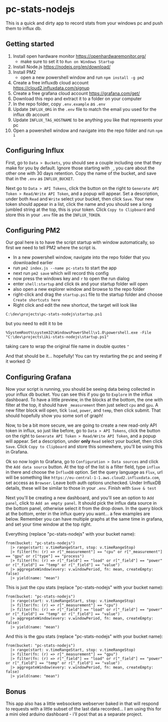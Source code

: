# pc-stats-nodejs

This is a quick and dirty app to record stats from your windows pc and push them to influx db.

## Getting started

1. Install open hardware monitor https://openhardwaremonitor.org/
   - make sure to set it to `Run on Windows Startup`
2. Install Node.js https://nodejs.org/en/download/
3. Install PM2
   - open a new powershell window and run `npm install -g pm2`
4. Create a free influxdb cloud account https://cloud2.influxdata.com/signup
5. Create a free grafana cloud account https://grafana.com/get/
6. Download this repo and extract it to a folder on your computer
7. In the repo folder, copy `.env.example` as `.env`
8. Update `INFLUX_ORG` in the `.env` file to match the email you used for the influx db account
9. Update `INFLUX_TAG_HOSTNAME` to be anything you like that represents your pc
10. Open a powershell window and navigate into the repo folder and run `npm i`

## Configuring Influx

First, go to `Data > Buckets`, you should see a couple including one that they make for you by default. Ignore those starting with `_`, you care about the other one with 30 days retention. Copy the name of the bucket, and save that in the `.env` as `INFLUX_BUCKET`.

Next go to `Data > API Tokens`, click the button on the right to `Generate API Token > Read/Write API Token`, and a popup will appear. Set a description, under both `Read` and `Write` select your bucket, then click `Save`. Your new token should appear in a list, click the name and you should see a long jumbled string at the top, this is your token. Click `Copy to Clipboard` and store this in your `.env` file as the `INFLUX_TOKEN`.

## Configuring PM2

Our goal here is to have the script startup with window automatically, so first we need to tell PM2 where the script is.

- In a new powershell window, navigate into the repo folder that you downloaded earlier
- run `pm2 index.js --name pc-stats` to start the app
- next run `pm2 save` which will record this config
- now press the windows key and `r` to open the run dialog
- enter `shell:startup` and click `Ok` and your startup folder will open
- also open a new explorer window and browse to the repo folder
- right-click and drag the `startup.ps1` file to the startup folder and choose `Create shortcuts here`
- Right click and edit the new shortcut, the target will look like 
```
C:\dev\projects\pc-stats-nodejs\startup.ps1
```
but you need to edit it to be 
```
%SystemRoot%\system32\WindowsPowerShell\v1.0\powershell.exe -File "C:\dev\projects\iki-stats-nodejs\startup.ps1"
```
taking care to wrap the original file name in double quotes `"`

And that should be it... hopefully! You can try restarting the pc and seeing if it worked :D

## Configuring Grafana

Now your script is running, you should be seeing data being collected in your influx db bucket. You can see this if you go to `Explore` in the influx dashboard. To have a little preview, in the blocks at the bottom, the one with filter at the top, it should have `_measurement` then just select `cpu` and `gpu`. A new filter block will open, tick `load`, `power`, and `temp`, then click submit. That should hopefully show you some sort of graph!

Now, to be a bit more secure, we are going to create a new read-only API token in influx, so just like before, go to `Data > API Tokens`, click the button on the right to `Generate API Token > Read/Write API Token`, and a popup will appear. Set a description, under **only** `Read` select your bucket, then click `Save`. Click `Copy to Clipboard` and store this somewhere, you'll be using this in Grafana.

Ok so now login to Grafana, go to `Configuration > Data sources` and click the `Add data source` button. At the top of the list is a filter field, type `influx` in there and choose the `InfluxDB` option. Set the query language as `Flux`, url will be something like `https://eu-central-1-1.aws.cloud2.influxdata.com`, set access as `Browser`. Leave both auth options unchecked. Under InfluxDB details, these will be similar to those in your `.env`. Finish with `Save & test`

Next you'll be creating a new dashboard, and you'll see an option to `Add panel`, click to `Add an empty panel`. It should pick the influx data source in the bottom panel, otherwise select it from the drop down. In the query block at the bottom, enter in the influx query you want... a few examples are below. Remember you can have multiple graphs at the same time in grafana, and set your time window at the top right. 

Everything (replace "pc-stats-nodejs" with your bucket name):

```
from(bucket: "pc-stats-nodejs")
  |> range(start: v.timeRangeStart, stop: v.timeRangeStop)
  |> filter(fn: (r) => r["_measurement"] == "cpu" or r["_measurement"] == "gpu" or r["type"] == "process")
  |> filter(fn: (r) => r["_field"] == "load" or r["_field"] == "power" or r["_field"] == "temp" or r["_field"] == "value")
  |> aggregateWindow(every: v.windowPeriod, fn: mean, createEmpty: false)
  |> yield(name: "mean")
```

This is just the cpu stats (replace "pc-stats-nodejs" with your bucket name):

```
from(bucket: "pc-stats-nodejs")
  |> range(start: v.timeRangeStart, stop: v.timeRangeStop)
  |> filter(fn: (r) => r["_measurement"] == "cpu")
  |> filter(fn: (r) => r["_field"] == "load" or r["_field"] == "power" or r["_field"] == "temp" or r["_field"] == "value")
  |> aggregateWindow(every: v.windowPeriod, fn: mean, createEmpty: false)
  |> yield(name: "mean")
```

And this is the gpu stats (replace "pc-stats-nodejs" with your bucket name):

```
from(bucket: "pc-stats-nodejs")
  |> range(start: v.timeRangeStart, stop: v.timeRangeStop)
  |> filter(fn: (r) => r["_measurement"] == "gpu")
  |> filter(fn: (r) => r["_field"] == "load" or r["_field"] == "power" or r["_field"] == "temp" or r["_field"] == "value")
  |> aggregateWindow(every: v.windowPeriod, fn: mean, createEmpty: false)
  |> yield(name: "mean")
```

## Bonus

This app also has a little websockets webserver baked in that will respond to requests with a little subset of the last data recorded... I am using this for a mini oled arduino dashboard - i'll post that as a separate project.
